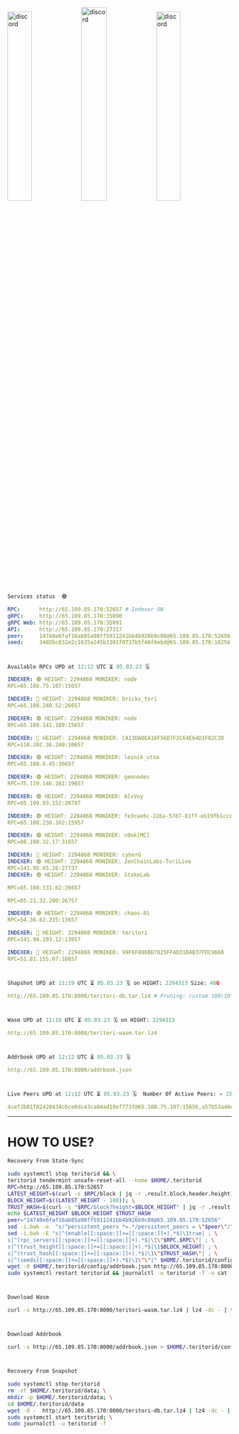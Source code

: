 [<img src='https://user-images.githubusercontent.com/83868103/215836529-812ac1b8-029f-4f5d-bb72-8539c308b0f4.png' alt='discord'  width='33%'>](https://github.com/romanv1812/Teritori/blob/main/data/mainnet_guide.md)[<img src='https://user-images.githubusercontent.com/83868103/215836572-1ace2f52-bfa5-452a-a9bd-1382169bc8f2.png' alt='discord'  width='33.39%'>](https://restake.app/teritori/torivaloper1qy38xmcrnht0kt5c5fryvl8llrpdwer6atxj5u/stake)[<img src='https://user-images.githubusercontent.com/83868103/215836599-cb1990d2-2e43-4fc2-898a-c373bcb64677.png' alt='discord'  width='33%'>](https://restake.app/teritori/torivaloper1qy38xmcrnht0kt5c5fryvl8llrpdwer6atxj5u/stake)
```python
Services status  🟢
```
```YAML
RPC:      http://65.109.85.170:52657 # Indexer ON
gRPC:     http://65.109.85.170:35090
gRPC Web: http://65.109.85.170:35091
API:      http://65.109.85.170:27317
peer:     14740e6faf16ab85a98ff5911241bb4b926b9c08@65.109.85.170:52656
seed:     3402bc832e2c1635a245b1301f0737b5f46f0ebd@65.109.85.170:10256
```
#
```python
Available RPCs UPD at 12:12 UTC ⏳ 05.03.23 🗓️ 
```
```YAML
INDEXER: 🟢 HEIGHT: 2294868 MONIKER: node
RPC=65.108.75.107:15657

INDEXER: 🔴 HEIGHT: 2294868 MONIKER: bricks_teri
RPC=65.108.240.52:26657

INDEXER: 🟢 HEIGHT: 2294868 MONIKER: node
RPC=65.108.141.109:15657

INDEXER: 🔴 HEIGHT: 2294868 MONIKER: CA13DA8EA16F56D7F2C64E64D1F82C3D
RPC=116.202.36.240:10657

INDEXER: 🟢 HEIGHT: 2294868 MONIKER: lesnik_utsa
RPC=65.108.6.45:36657

INDEXER: 🟢 HEIGHT: 2294868 MONIKER: geonodes
RPC=75.119.146.181:19657

INDEXER: 🟢 HEIGHT: 2294868 MONIKER: AlxVoy
RPC=65.109.93.152:26797

INDEXER: 🟢 HEIGHT: 2294868 MONIKER: fe3cae6c-226a-5787-81ff-eb19fb1cccce
RPC=65.108.238.102:15957

INDEXER: 🟢 HEIGHT: 2294868 MONIKER: n0ok[MC]
RPC=88.198.32.17:31657

INDEXER: 🔴 HEIGHT: 2294868 MONIKER: cyberG
INDEXER: 🟢 HEIGHT: 2294868 MONIKER: ZenChainLabs-ToriLive
RPC=141.95.65.26:27737
INDEXER: 🟢 HEIGHT: 2294868 MONIKER: StakeLab

RPC=65.108.131.62:26657

RPC=65.21.32.200:26757

INDEXER: 🟢 HEIGHT: 2294868 MONIKER: chaos-01
RPC=54.36.62.225:13657

INDEXER: 🔴 HEIGHT: 2294868 MONIKER: teritori
RPC=141.94.193.12:13657

INDEXER: 🔴 HEIGHT: 2294868 MONIKER: 99F6F886BD7825FFAD31D4B37FDC9668
RPC=51.81.155.97:10857

```
#
```python
Shapshot UPD at 11:19 UTC ⏳ 05.03.23 🗓️ on HIGHT: 2294313 Size: 48G
```
```YAML
http://65.109.85.170:8000/teritori-db.tar.lz4 # Pruning: custom 100\10\100 Indexer kv
```
#
```python
Wasm UPD at 11:19 UTC ⏳ 05.03.23 🗓️ on HIGHT: 2294313
```
```YAML
http://65.109.85.170:8000/teritori-wasm.tar.lz4
```
#
```python
Addrbook UPD at 12:12 UTC ⏳ 05.03.23 🗓️ 
```
```YAML
http://65.109.85.170:8000/addrbook.json
```
#
```python
Live Peers UPD at 12:12 UTC ⏳ 05.03.23 🗓️  Number Of Active Peers: = 15
```
```YAML
4cef2b81f82420434c6ce0dc43ca04ad18ef773f@65.108.75.107:15656,a57b53a46e6f473b42a6db6e0c0f216b1611efcb@65.108.240.52:26656,5cabaab828aea4bcc60e20c5a87b469c43023557@65.108.141.109:15656,d40face481bc00a617d9a29c39be412a776e28c2@116.202.36.240:10656,46b7ae20e3cc4264076a91c3601f3894a021a80d@65.108.6.45:36656,16f90d350de14a596ebdc683ce5e703c14e40bb3@75.119.146.181:19656,6ef7a8bc7a3cc0856594f12570e8f2282a099dcf@65.109.93.152:26796,2b4f46e601fb4ede2a0c98976337e3afdaa50dac@65.108.238.102:15956,e3374c3d25a36f06662fa150043e5e6529d11570@88.198.32.17:31656,8e9624292123624e4eddc3f43189f08a0424127e@65.108.131.62:26656,e3b906fefa58783395fcf72086c698707908a558@141.95.65.26:27736,a06fbbb9ace823ae28a696a91daa2d0644653c28@65.21.32.200:26756,10a19941e819a9a89873398b1d52794929d245a0@54.36.62.225:13656,317d9a102d4a04337c65571c18df0e98269dce87@141.94.193.12:13656,3bd3a20d7c8a26a20927289a7a6bffecf71de53e@51.81.155.97:10856
```
---
# HOW TO USE?
```python
Recovery From State-Sync
```
```bash
sudo systemctl stop teritorid && \
teritorid tendermint unsafe-reset-all --home $HOME/.teritorid
RPC=http://65.109.85.170:52657
LATEST_HEIGHT=$(curl -s $RPC/block | jq -r .result.block.header.height); \
BLOCK_HEIGHT=$((LATEST_HEIGHT - 100)); \
TRUST_HASH=$(curl -s "$RPC/block?height=$BLOCK_HEIGHT" | jq -r .result.block_id.hash)
echo $LATEST_HEIGHT $BLOCK_HEIGHT $TRUST_HASH
peer="14740e6faf16ab85a98ff5911241bb4b926b9c08@65.109.85.170:52656"
sed -i.bak -e  "s/^persistent_peers *=.*/persistent_peers = \"$peer\"/" $HOME/.teritorid/config/config.toml
sed -i.bak -E "s|^(enable[[:space:]]+=[[:space:]]+).*$|\1true| ; \
s|^(rpc_servers[[:space:]]+=[[:space:]]+).*$|\1\"$RPC,$RPC\"| ; \
s|^(trust_height[[:space:]]+=[[:space:]]+).*$|\1$BLOCK_HEIGHT| ; \
s|^(trust_hash[[:space:]]+=[[:space:]]+).*$|\1\"$TRUST_HASH\"| ; \
s|^(seeds[[:space:]]+=[[:space:]]+).*$|\1\"\"|" $HOME/.teritorid/config/config.toml
wget -O $HOME/.teritorid/config/addrbook.json http://65.109.85.170:8000/addrbook.json
sudo systemctl restart teritorid && journalctl -u teritorid -f -o cat
```
#
```python
Download Wasm
```
```bash
curl -s http://65.109.85.170:8000/teritori-wasm.tar.lz4 | lz4 -dc - | tar -xf - -C $HOME/.teritorid/data
```
#
```python
Download Addrbook
```
```bash
curl -s http://65.109.85.170:8000/addrbook.json > $HOME/.teritorid/config/addrbook.json
```
#
```python
Recovery From Snapshot
```
```bash
sudo systemctl stop teritorid
rm -rf $HOME/.teritorid/data; \
mkdir -p $HOME/.teritorid/data; \
cd $HOME/.teritorid/data
wget -O -  http://65.109.85.170:8000/teritori-db.tar.lz4 | lz4 -dc - | tar -xf - -C $HOME/.teritorid
sudo systemctl start teritorid; \
sudo journalctl -u teritorid -f
```
